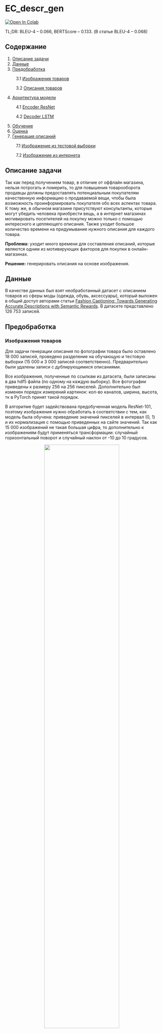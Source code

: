 # EC_descr_gen

[![Open In Colab](https://colab.research.google.com/assets/colab-badge.svg)](https://colab.research.google.com/drive/1RTGB1etgSAcoOScLUOmByagtjPGwNKlW?usp=sharing)

TL;DR: BLEU-4 – 0.066, BERTScore – 0.133. (В статье BLEU-4 – 0.068) 

## Содержание
1. [Описание задачи](#описание-задачи)
2. [Данные](#данные)
3. [Предобработка](#предобработка)

&emsp; &emsp; 3.1 [Изображения товаров](#изображения-товаров)

&emsp; &emsp; 3.2 [Описания товаров](#описания-товаров)

4. [Архитектура модели](#архитектура-модели)

&emsp; &emsp; 4.1 [Encoder ResNet](#encoder-resnet)

&emsp; &emsp; 4.2 [Decoder LSTM](#decoder-lstm)

5. [Обучение](#обучение)
6. [Оценка](#оценка)
7. [Генерация описаний](#генерация-описаний)

&emsp; &emsp; 7.1 [Изображение из тестовой выборки](#изображение-из-тестовой-выборки)

&emsp; &emsp; 7.2 [Изображение из интернета](#изображение-из-интернета)

## Описание задачи
Так как перед получением товар, в отличие от оффлайн магазина, нельзя потрогать и померить, то  для  повышения  товарооборота  продавцы  должны  предоставлять потенциальным покупателям качественную информацию о продаваемой вещи, чтобы  была  возможность проинформировать  покупателя  обо  всех  аспектах товара. К тому же, в обычном магазине присутствуют консультанты, которые могут убедить человека приобрести вещь, а в интернет магазинах мотивировать посетителей на покупку можно только с помощью интересного и цепляющего описания. Также уходит большое количество времени на придумывание нужного описания для каждого товара. 

**Проблема:** уходит много времени для составления описаний, которые являются одним из мотивирующих факторов для покупки в онлайн-магазинах.

**Решение:** генерировать описания на основе изображения.

## Данные
В качестве данных был взят необработанный датасет с описанием товаров из сферы моды (одежда, обувь, аксессуары), который выложен в общий доступ авторами статьи [Fashion Captioning: Towards Generating Accurate Descriptions with Semantic Rewards](https://doi.org/10.48550/arXiv.2008.02693). В датасете представлено 126 753 записей.


## Предобработка
### Изображения товаров
Для задачи генерации описания по фотографии товара было оставлено 18 000 записей, проведено разделение на обучающую и тестовую выборки (15 000 и 3 000 записей соответственно). Предварительно были удалены записи с дублирующимися описаниями.

Все изображения, полученные по ссылкам из датасета, были записаны в два hdf5 файла (по одному на каждую выборку). Все фотографии приведены к размеру 256 на 256 пикселей. Дополнительно был изменен порядок измерений картинок: кол-во каналов, ширина, высота, тк в PyTorch принят такой порядок.

В алгоритме будет задействована предобученная модель ResNet-101, поэтому изображения нужно обработать в соответствии с тем, как модель была обучена: приведение значений пикселей в интервал (0, 1) и их нормализация с помощью приведенных  на сайте значений. Так как 15 000 изображений не такая большая цифра, то дополнительно к изображениям будут применяться трансформации: случайный горизонтальный поворот и случайный наклон от -10 до 10 градусов. 

<p align="center" width="100%">
 <img src="https://github.com/Mpkosh/EC_descr_gen/blob/main/imgs/img_batch.png" width="70%" > 
<p align="center"><i> Фотографии товаров после нормализации и трансформаций</i></p>
</p>  

### Описания товаров
Разбили все описания на токены. Заменили все слова на индексы с помощью словаря, который составлен по обучающей выборке. Словарь отдельно сохранен в json файл с индексами для токенов <start>, <end>, <pad>, <unk>.

Для того чтобы декодер (LSTM) смог правильно генерировать описания, дополнительно обработаем описания:
1. в начало описания ставится индекс токена <start>, чтобы модель начала предсказывать,
2. в конец – индекс токена <end>, чтобы модель научилась предсказывать конец описания,
3. доводим все описания до одной длины с помощью индекса токена <pad>, так как описания будут передаваться как тензоры фиксированной длины,
4. посчитаем длину каждого описания (с токенами начала и конца), чтобы в дальнейшем не делать вычисления с токеном <pad>.

## Архитектура модели
Реализована архитектура модели из статьи [Show, Attend and Tell: Neural Image Caption Generation with Visual Attention]( 	
https://doi.org/10.48550/arXiv.1502.03044): encoder и decoder с модулем внимания.

### Encoder ResNet
В качестве сверточной сети используется предобученная модель ResNet-101. Так как для модуля внимания нужны признаки в двумерном пространстве и не нужна классификация, то убираем полносвязный слой. Заменяем слой пулинга своим с размерностью 256 на 256; теперь для генерации описания можно подавать на вход изображение любого размера.

### Decoder LSTM
В качестве декодера используется LSTM ячейка, на вход которой каждую итерацию будут подаваться ранее сгенерированное слово и взвешенная карта признаков, полученная с помощью модуля мягкого внимания. 

## Обучение
Обучение проводилось с размером батча в 32 штуки и дообучением энкодера на протяжении 31 эпохи; лучший результат достигнут на 17-й. В качестве функции потерь использована кросс энтропия, в качестве оптимизатора – Адам.

Для того чтобы не тратить вычисления на токены <pad>, если в батче попались описания разной длины, используется функция pack_padded_sequence(), которая сортирует описания по длине и вычисляет новые размеры батчей для каждого момента во времени (timestep), чтобы в одном батче обрабатывались части описаний без токена <pad>

Чтобы бороться с переобучением кроме слоя dropout используем и раннюю остановку. Будем следить за оценкой BLEU-4: после каждой эпохи обучения проводим эпоху валидации; если оценка не улучшается в течение 5 эпох, то понижаем коэффициент скорости обучения; если не видно улучшений на протяжении 20 эпох, то останавливаем обучение.

 
## Оценка
В качестве простой и быстрой метрики выступает BLEU, основанная на сходстве n-грамм (не символов, а слов) и похожая на оценку точности: считается, сколько n-грамм сгенерированного текста присутствует в исходном; чем больше похожих n-грамм, тем лучше оценивается предсказание модели.

Для повышения качества оценивания сгенерированных текстов можно задействовать BERTScore: используются предобученные векторы BERT, каждое слово заменяется вектором, считается косинусное сходство между каждой парой слов, выбирается максимальное, умножается на IDF.

<p align="center" width="100%">
 <img src="https://github.com/Mpkosh/EC_descr_gen/blob/main/imgs/train_val_loss.png" width="40%" > 
<p align="center"><i> График ошибок для обучающей и тестовой выборок по эпохам</i></p>
</p>  

Если посмотреть на график ошибок, то можно заметить, что модель переобучается. Так как используется early stopping, следящий за оценкой BLEU-4, то в качестве эпохи, показавшей наилучшие результаты, была выбрана 17-ая, хотя ошибка на тестовой выборке перестала падать с 10-й эпохи.

<p align="center" width="100%">
 <img src="https://github.com/Mpkosh/EC_descr_gen/blob/main/imgs/bleu_n_score.png" width="40%" > 
 <img src="https://github.com/Mpkosh/EC_descr_gen/blob/main/imgs/bertscore_bleu.png" width="40%" >
<p align="center"><i>График оценок BLEU и BERTScore по эпохам</i></p>
</p>  

Как описывается в статье [Improving Image Captioning with Language Modeling Regularizations](10.1109/ASYU48272.2019.8946376), существует «loss-evaluation mismatch», так как во время обучения мы считаем ошибку на уровне слов, а во время оценивания пытаемся улучшить метрику (BLEU-4) на уровне предложений. На рисунке можно увидеть, что с 10-й эпохи, когда ошибка на тестовой выборке увеличивалась, BLEU-4 (вместе от BLEU-1 до BLEU-3) и BERTScore продолжали улучшаться. Можно предположить, что модель начинает предсказывать лучше, но менее уверенно.

После 17 эпохи получены следующие результаты:
* BLEU-4 – 0.066, 
* BERTScore – 0.133. 
Часто авторы статей представляют результаты BLEU-4 в процентах, то есть наш итог – 6,6. Считается, что довольно хорошим можно считать результат от 20 и выше. Однако, если посмотреть на результаты в статье [Fashion Captioning: Towards Generating Accurate Descriptions with Semantic Rewards]( 	
https://doi.org/10.48550/arXiv.2008.02693), можно заметить, что их BLEU-4 равен 6,8. 

## Генерация описаний
### Изображение из тестовой выборки 
Для картинки с леопардовым пиджаком и исходным описанием «glinting goldtone button add a dash of decadence to this sharply tailored blazer patterned with feisty leopard spot» сгенерируем новую подпись с помощью нашей модели и визуализируем внимание модели во время каждого слова.

" \<start> a leopard print and slightly cropped hem add to the charm of this tailored jacket cut from a double face italian silk with a leopard print and leopard pattern that"

<p align="center" width="100%">
 <img src="https://github.com/Mpkosh/EC_descr_gen/blob/main/imgs/test_img_attention.png" width="70%" > 
<p align="center"><i>Внимание модели во время генерации описания пиджака</i></p>
</p>  

Чтобы сгенерировать слова «cropped» и «hem», модель концентрируется на нижней части пиджака; слово «jacket» создано при обращении внимания на верхние края пиджака и пуговицу. Интересно, что при генерации слова «add» и внимании снаружи объекта, при генерации следующего слова модель смотрит внутрь предыдущей области.

### Изображение из интернета

"\<start> a sweetheart neckline and a thigh high slit add to the sleek silhouette of this sleek sheath gown that s perfect for the bride or a a little more than"

<p align="center" width="100%">
 <img src="https://github.com/Mpkosh/EC_descr_gen/blob/main/imgs/internet_img_attention.png" width="70%" > 
<p align="center"><i>Внимание модели во время генерации описания платья</i></p>
</p>  

Опираясь на внимание модели, видно, что она концентрируется на разрезе платья, когда говорит «thigh», и на длине нижней части платья, когда говорит «gown».

